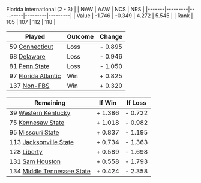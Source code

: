 Florida International (2 - 3)
|       |   NAW   |   AAW   |   NCS   |   NRS   |
|-------|---------|---------|---------|---------|
| Value |  -1.746 |  -0.349 |   4.272 |   5.545 |
| Rank  |     105 |     107 |     112 |     118 |

| Played                    | Outcome    |  Change  |
|---------------------------|------------|----------|
|  59 [Connecticut           ](Connecticut.md)| Loss       | -  0.895 |
|  68 [Delaware              ](Delaware.md)| Loss       | -  0.946 |
|  81 [Penn State            ](PennState.md)| Loss       | -  1.050 |
|  97 [Florida Atlantic      ](FloridaAtlantic.md)| Win        | +  0.825 |
| 137 [Non-FBS               ](NonFBS.md)| Win        | +  0.320 |

| Remaining                 |  If Win  |  If Loss |
|---------------------------|----------|----------|
|  39 [Western Kentucky      ](WesternKentucky.md)| +  1.386 | -  0.722 |
|  75 [Kennesaw State        ](KennesawState.md)| +  1.018 | -  0.982 |
|  95 [Missouri State        ](MissouriState.md)| +  0.837 | -  1.195 |
| 113 [Jacksonville State    ](JacksonvilleState.md)| +  0.734 | -  1.363 |
| 128 [Liberty               ](Liberty.md)| +  0.589 | -  1.698 |
| 131 [Sam Houston           ](SamHouston.md)| +  0.558 | -  1.793 |
| 134 [Middle Tennessee State](MiddleTennesseeState.md)| +  0.424 | -  2.358 |

